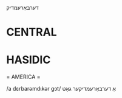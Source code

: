 דערבאַרעמדיק

CENTRAL
========

HASIDIC
=======
= AMERICA = 

/a dɛrbarəmdɩkər gɔt/ אַ דערבאַרעמדיקער גאָט